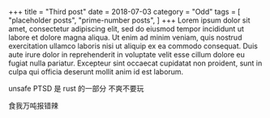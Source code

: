 +++
title = "Third post"
date = 2018-07-03
category = "Odd"
tags = [
  "placeholder posts",
  "prime-number posts",
]
+++
Lorem ipsum dolor sit amet, consectetur adipiscing elit, sed do eiusmod tempor
incididunt ut labore et dolore magna aliqua. Ut enim ad minim veniam, quis
nostrud exercitation ullamco laboris nisi ut aliquip ex ea commodo consequat.
Duis aute irure dolor in reprehenderit in voluptate velit esse cillum dolore
eu fugiat nulla pariatur. Excepteur sint occaecat cupidatat non proident, sunt
in culpa qui officia deserunt mollit anim id est laborum.

<!-- more -->




unsafe PTSD 是 rust 的一部分
不爽不要玩

食我万吨报错辣

